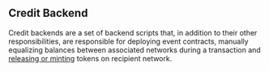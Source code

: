 ## Credit Backend

Credit backends are a set of backend scripts that, in addition to their other responsibilities, are responsible for deploying event contracts, manually equalizing balances between associated networks during a transaction and [releasing or minting](./Operations.md#operational-differences-between-alien-tokens-and-native-tokens-in-everscale) tokens on recipient network.
